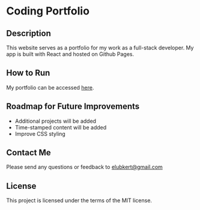 # Coding Portfolio
## Description
This website serves as a portfolio for my work as a full-stack developer. My app is built with React and hosted on Github Pages.

## How to Run
My portfolio can be accessed [here](https://emilylubkert.github.io/).

## Roadmap for Future Improvements
- Additional projects will be added
- Time-stamped content will be added
- Improve CSS styling

## Contact Me
Please send any questions or feedback to elubkert@gmail.com

## License
This project is licensed under the terms of the MIT license.
